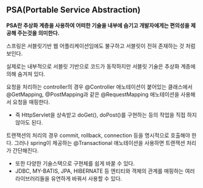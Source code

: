 ## PSA(Portable Service Abstraction)

**PSA란 추상화 계층을 사용하여 어떠한 기술을 내부에 숨기고 개발자에게는 편의성을 제공해 주는것을 의미한다.**



스프링은 서블릿기반 웹 어플리케이션임에도 불구하고 서블릿이 전혀 존재하는 것 처럼 보인다. 

실제로는 내부적으로 서블릿 기반으로 코드가 동작하지만 서블릿 기술은 추상화 계층에 의해 숨겨져 있다.

요청을 처리하는 controller의 경우 @Controller 애노테이션이 붙어있는 클래스에서 @GetMapping, @PostMapping과 같은 @RequestMapping 애노테이션을 사용해서 요청을 매핑한다.

- 즉 HttpServlet을 상속받고 doGet(), doPost()를 구현하는 등의 작업을 직접 하지 않아도 된다.



트랜잭션의 처리의 경우 commit, rollback, connection 등을 명시적으로 호출해야 한다. 그러나 spring이 제공하는 @Transactional 애노테이션을 사용하면 트랜잭션 처리가 간단해진다.

- 또한 다양한 기술스택으로 구현체를 쉽게 바꿀 수 있다.
- JDBC, MY-BATIS, JPA, HIBERNATE 등 엔티티와 객체의 관계를 매핑하는 여러 라이브러리들을 유연하게 바꿔서 사용할 수 있다.



